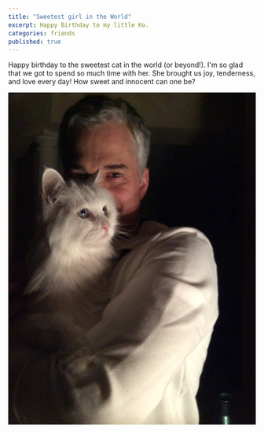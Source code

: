 ```yaml
---
title: "Sweetest girl in the World"
excerpt: Happy Birthday to my little Ko.
categories: friends
published: true
---
```


Happy birthday to the sweetest cat in the world (or beyond!). I'm so glad that we got to spend so much time with her. She brought us joy, tenderness, and love every day! How sweet and innocent can one be?

!["Sweetest Girl in the World"](/images/Ko.jpg)
